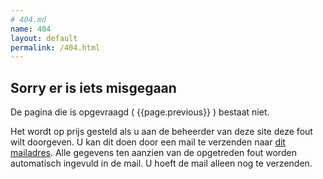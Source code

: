 ```yaml
---
# 404.md
name: 404
layout: default
permalink: /404.html
---
```


## Sorry er is iets misgegaan
De pagina die is opgevraagd ( {{page.previous}} ) bestaat niet. 

Het wordt op prijs gesteld als u aan de beheerder van deze site deze fout wilt doorgeven. U kan dit doen door een mail te verzenden naar <a href="mailto:arnoud.quanjer@vng.nl?subject=404 melding op {{site}}&body=datum: {{page.date}}, tijd: {{page.time}}, pagina: {{page.previous}}">dit mailadres</a>. Alle gegevens ten aanzien van de opgetreden fout worden automatisch ingevuld in de mail. U hoeft de mail alleen nog te verzenden.


